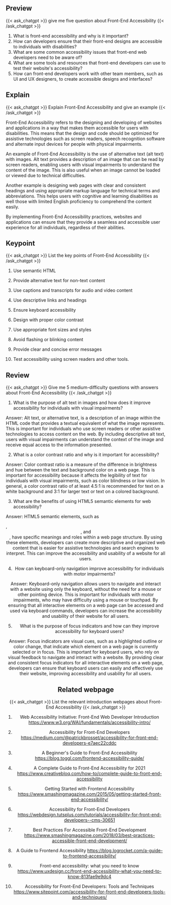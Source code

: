 ## Preview
{{< ask_chatgpt >}}
give me five question about Front-End Accessibility
{{< /ask_chatgpt >}}



1. What is front-end accessibility and why is it important?
2. How can developers ensure that their front-end designs are accessible to individuals with disabilities?
3. What are some common accessibility issues that front-end web developers need to be aware of?
4. What are some tools and resources that front-end developers can use to test their website's accessibility?
5. How can front-end developers work with other team members, such as UI and UX designers, to create accessible designs and interfaces?   

## Explain
{{< ask_chatgpt >}}
Explain Front-End Accessibility and give an example
{{< /ask_chatgpt >}}



Front-End Accessibility refers to the designing and developing of websites and applications in a way that makes them accessible for users with disabilities. This means that the design and code should be optimized for assistive technologies such as screen readers, speech recognition software and alternate input devices for people with physical impairments.

An example of Front-End Accessibility is the use of alternative text (alt text) with images. Alt text provides a description of an image that can be read by screen readers, enabling users with visual impairments to understand the content of the image. This is also useful when an image cannot be loaded or viewed due to technical difficulties.

Another example is designing web pages with clear and consistent headings and using appropriate markup language for technical terms and abbreviations. This helps users with cognitive and learning disabilities as well those with limited English proficiency to comprehend the content easily. 

By implementing Front-End Accessibility practices, websites and applications can ensure that they provide a seamless and accessible user experience for all individuals, regardless of their abilities.   

## Keypoint
{{< ask_chatgpt >}}
List the key points of Front-End Accessibility
{{< /ask_chatgpt >}}



1. Use semantic HTML

2. Provide alternative text for non-text content

3. Use captions and transcripts for audio and video content

4. Use descriptive links and headings

5. Ensure keyboard accessibility

6. Design with proper color contrast

7. Use appropriate font sizes and styles

8. Avoid flashing or blinking content

9. Provide clear and concise error messages

10. Test accessibility using screen readers and other tools.   

## Review
{{< ask_chatgpt >}}
Give me 5 medium-difficulty questions with answers about Front-End Accessibility
{{< /ask_chatgpt >}}



1. What is the purpose of alt text in images and how does it improve accessibility for individuals with visual impairments?

Answer: Alt text, or alternative text, is a description of an image within the HTML code that provides a textual equivalent of what the image represents. This is important for individuals who use screen readers or other assistive technologies to access content on the web. By including descriptive alt text, users with visual impairments can understand the context of the image and receive equal access to the information presented.

2. What is a color contrast ratio and why is it important for accessibility?

Answer: Color contrast ratio is a measure of the difference in brightness and hue between the text and background color on a web page. This is important for accessibility because it affects the legibility of text for individuals with visual impairments, such as color blindness or low vision. In general, a color contrast ratio of at least 4.5:1 is recommended for text on a white background and 3:1 for larger text or text on a colored background.

3. What are the benefits of using HTML5 semantic elements for web accessibility?

Answer: HTML5 semantic elements, such as <nav>, <header>, and <footer>, have specific meanings and roles within a web page structure. By using these elements, developers can create more descriptive and organized web content that is easier for assistive technologies and search engines to interpret. This can improve the accessibility and usability of a website for all users.

4. How can keyboard-only navigation improve accessibility for individuals with motor impairments?

Answer: Keyboard-only navigation allows users to navigate and interact with a website using only the keyboard, without the need for a mouse or other pointing device. This is important for individuals with motor impairments, who may have difficulty using a mouse or touchpad. By ensuring that all interactive elements on a web page can be accessed and used via keyboard commands, developers can increase the accessibility and usability of their website for all users.

5. What is the purpose of focus indicators and how can they improve accessibility for keyboard users?

Answer: Focus indicators are visual cues, such as a highlighted outline or color change, that indicate which element on a web page is currently selected or in focus. This is important for keyboard users, who rely on visual feedback to navigate and interact with a website. By providing clear and consistent focus indicators for all interactive elements on a web page, developers can ensure that keyboard users can easily and effectively use their website, improving accessibility and usability for all users.   

## Related webpage
{{< ask_chatgpt >}}
List the relevant introduction webpages about Front-End Accessibility
{{< /ask_chatgpt >}}



1. Web Accessibility Initiative: Front-End Web Developer Introduction
https://www.w3.org/WAI/fundamentals/accessibility-intro/

2. Accessibility for Front-End Developers
https://medium.com/@patrickbrosset/accessibility-for-front-end-developers-e7aec22cddc

3. A Beginner's Guide to Front-End Accessibility
https://blog.toggl.com/frontend-accessibility-guide/

4. A Complete Guide to Front-End Accessibility for 2021
https://www.creativebloq.com/how-to/complete-guide-to-front-end-accessibility

5. Getting Started with Frontend Accessibility
https://www.smashingmagazine.com/2015/05/getting-started-front-end-accessibility/

6. Accessibility for Front-End Developers
https://webdesign.tutsplus.com/tutorials/accessibility-for-front-end-developers--cms-30651

7. Best Practices For Accessible Front-End Development
https://www.smashingmagazine.com/2018/03/best-practices-accessible-front-end-development/

8. A Guide to Frontend Accessibility
https://blog.logrocket.com/a-guide-to-frontend-accessibility/

9. Front-end accessibility: what you need to know
https://www.uxdesign.cc/front-end-accessibility-what-you-need-to-know-813fae9e9dc4

10. Accessibility for Front-End Developers: Tools and Techniques
https://www.sitepoint.com/accessibility-for-front-end-developers-tools-and-techniques/   

